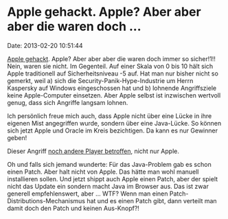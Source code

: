 Apple gehackt. Apple? Aber aber aber die waren doch \...
========================================================

Date: 2013-02-20 10:51:44

[Apple
gehackt](http://www.huffingtonpost.com/2013/02/19/apple-hacked_n_2718219.html).
Apple? Aber aber aber die waren doch immer so sicher!1!! Nein, waren sie
nicht. Im Gegenteil. Auf einer Skala von 0 bis 10 hält sich Apple
traditionell auf Sicherheitsniveau -5 auf. Hat man nur bisher nicht so
gemerkt, weil a) sich die Security-Panik-Hype-Industrie um Herrn
Kaspersky auf Windows eingeschossen hat und b) lohnende Angriffsziele
keine Apple-Computer einsetzen. Aber Apple selbst ist inzwischen
wertvoll genug, dass sich Angriffe langsam lohnen.

Ich persönlich freue mich auch, dass Apple nicht über eine Lücke in ihre
eigenen Mist angegriffen wurde, sondern über eine Java-Lücke. So können
sich jetzt Apple und Oracle im Kreis bezichtigen. Da kann es nur
Gewinner geben!

Dieser Angriff [noch andere Player
betroffen](http://allthingsd.com/20130219/this-is-the-site-likely-responsible-for-the-recent-major-tech-company-hacks/),
nicht nur Apple.

Oh und falls sich jemand wunderte: Für das Java-Problem gab es schon
einen Patch. Aber halt nicht von Apple. Das hätte man wohl manuell
installieren sollen. Und jetzt shippt auch Apple einen Patch, aber der
spielt nicht das Update ein sondern macht Java im Browser aus. Das ist
zwar generell empfehlenswert, aber \... WTF? Wenn man einen
Patch-Distributions-Mechanismus hat und es einen Patch gibt, dann
verteilt man damit doch den Patch und keinen Aus-Knopf?!
